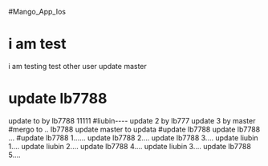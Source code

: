 #Mango_App_Ios
# i am test
i am testing
test other user
update master
# update lb7788
update to  by lb7788
11111
#liubin----
update 2 by lb777
update 3 by master
#mergo to ..
lb7788 update
master to updata
#update lb7788
update lb7788 ...
#update lb7788 1......
update lb7788 2....
update lb7788 3....
update liubin 1....
update liubin 2....
update lb7788 4....
update liubin 3....
update lb7788 5....
